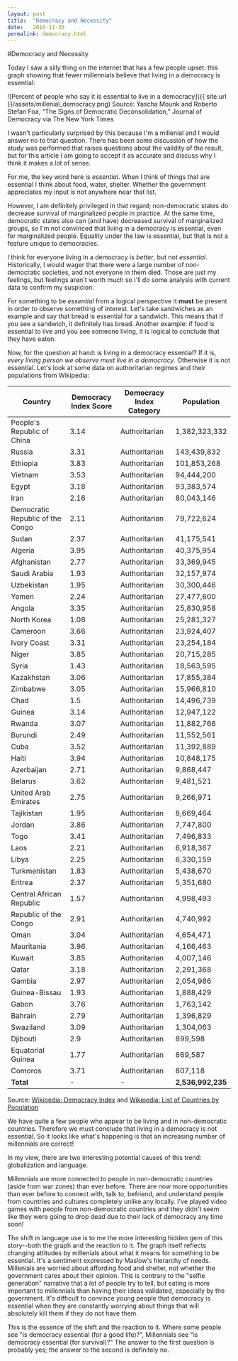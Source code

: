 ```yaml
---
layout: post
title:  "Democracy and Necessity"
date:   2016-11-30
permalink: democracy.html
---
```


#Democracy and Necessity

Today I saw a silly thing on the internet that has a few people upset: this graph showing that fewer millennials believe that living in a democracy is essential:

![Percent of people who say it is essential to live in a democracy]({{ site.url }}/assets/millenial_democracy.png)
Source: Yascha Mounk and Roberto Stefan Foa, “The Signs of Democratic Deconsolidation,” Journal of Democracy via The New York Times

I wasn't particularly surprised by this because I'm a millenial and I would answer no to that question. There has been some discussion of how the study was performed that raises questions about the validity of the result, but for this article I am going to accept it as accurate and discuss why I think it makes a lot of sense.

For me, the key word here is *essential*. When I think of things that are essential I think about food, water, shelter. Whether the government appreciates my input is not anywhere near that list.

However, I am definitely privileged in that regard; non-democratic states do decrease survival of marginalized people in practice. At the same time, democratic states also can (and have) decreased survival of marginalized groups, so I'm not convinced that living in a democracy is essential, even for marginalized people. Equality under the law is essential, but that is not a feature unique to democracies.

I think for everyone living in a democracy is *better*, but not *essential*.
Historically, I would wager that there were a large number of non-democratic societies, and not everyone in them died.
Those are just my feelings, but feelings aren't worth much so I'll do some analysis with current data to confirm my suspicion.

For something to be *essential* from a logical perspective it **must** be present in order to observe something of interest. Let's take sandwiches as an example and say that bread is essential for a sandwich. This means that if you see a sandwich, it definitely has bread. Another example: if food is essential to live and you see someone living, it is logical to conclude that they have eaten.

Now, for the question at hand: is living in a democracy essential? If it is, *every living person we observe must live in a democracy*. Otherwise it is not essential. Let's look at some data on authoritarian regimes and their populations from Wikipedia:

Country | Democracy Index Score | Democracy Index Category | Population
--- | --- | --- | ---
People's Republic of China | 3.14 | Authoritarian | 1,382,323,332
Russia | 3.31 | Authoritarian | 143,439,832
Ethiopia | 3.83 | Authoritarian | 101,853,268
Vietnam | 3.53 | Authoritarian | 94,444,200
Egypt | 3.18 | Authoritarian | 93,383,574
Iran | 2.16 | Authoritarian | 80,043,146
Democratic Republic of the Congo | 2.11 | Authoritarian | 79,722,624
Sudan | 2.37 | Authoritarian | 41,175,541
Algeria | 3.95 | Authoritarian | 40,375,954
Afghanistan | 2.77 | Authoritarian | 33,369,945
Saudi Arabia | 1.93 | Authoritarian | 32,157,974
Uzbekistan | 1.95 | Authoritarian | 30,300,446
Yemen | 2.24 | Authoritarian | 27,477,600
Angola | 3.35 | Authoritarian | 25,830,958
North Korea | 1.08 | Authoritarian | 25,281,327
Cameroon | 3.66 | Authoritarian | 23,924,407
Ivory Coast | 3.31 | Authoritarian | 23,254,184
Niger | 3.85 | Authoritarian | 20,715,285
Syria | 1.43 | Authoritarian | 18,563,595
Kazakhstan | 3.06 | Authoritarian | 17,855,384
Zimbabwe | 3.05 | Authoritarian | 15,966,810
Chad | 1.5 | Authoritarian | 14,496,739
Guinea | 3.14 | Authoritarian | 12,947,122
Rwanda | 3.07 | Authoritarian | 11,882,766
Burundi | 2.49 | Authoritarian | 11,552,561
Cuba | 3.52 | Authoritarian | 11,392,889
Haiti | 3.94 | Authoritarian | 10,848,175
Azerbaijan | 2.71 | Authoritarian | 9,868,447
Belarus | 3.62 | Authoritarian | 9,481,521
United Arab Emirates | 2.75 | Authoritarian | 9,266,971
Tajikistan | 1.95 | Authoritarian | 8,669,464
Jordan | 3.86 | Authoritarian | 7,747,800
Togo | 3.41 | Authoritarian | 7,496,833
Laos | 2.21 | Authoritarian | 6,918,367
Libya | 2.25 | Authoritarian | 6,330,159
Turkmenistan | 1.83 | Authoritarian | 5,438,670
Eritrea | 2.37 | Authoritarian | 5,351,680
Central African Republic | 1.57 | Authoritarian | 4,998,493
Republic of the Congo | 2.91 | Authoritarian | 4,740,992
Oman | 3.04 | Authoritarian | 4,654,471
Mauritania | 3.96 | Authoritarian | 4,166,463
Kuwait | 3.85 | Authoritarian | 4,007,146
Qatar | 3.18 | Authoritarian | 2,291,368
Gambia | 2.97 | Authoritarian | 2,054,986
Guinea-Bissau | 1.93 | Authoritarian | 1,888,429
Gabon | 3.76 | Authoritarian | 1,763,142
Bahrain | 2.79 | Authoritarian | 1,396,829
Swaziland | 3.09 | Authoritarian | 1,304,063
Djibouti | 2.9 | Authoritarian | 899,598
Equatorial Guinea | 1.77 | Authoritarian | 869,587
Comoros | 3.71 | Authoritarian | 807,118
**Total** | - | - | **2,536,992,235**

Source: [Wikipedia: Democracy Index](https://en.wikipedia.org/wiki/Democracy_Index) and [Wikipedia: List of Countries by Population](https://en.wikipedia.org/wiki/List_of_countries_by_population_(United_Nations))

We have quite a few people who appear to be living and in non-democratic countries. Therefore we must conclude that living in a democracy is not essential. So it looks like what's happening is that an increasing number of millennials are correct!

In my view, there are two interesting potential causes of this trend: globalization and language. 

Millennials are more connected to people in non-democratic countries (aside from war zones) than ever before. There are now more opportunities than ever before to connect with, talk to, befriend, and understand people from countries and cultures completely unlike any locally. I've played video games with people from non-democratic countries and they didn't seem like they were going to drop dead due to their lack of democracy any time soon!

The shift in language use is to me the more interesting hidden gem of this story--both the graph and the reaction to it. The graph itself reflects changing attitudes by millenials about what it means for something to be essential. It's a sentiment expressed by Maslow's hierarchy of needs. Millenials are worried about affording food and shelter, not whether the government cares about their opinion. This is contrary to the "selfie generation" narrative that a lot of people try to tell, but eating is more important to millennials than having their ideas validated, especially by the government. It's difficult to convince young people that democracy is essential when they are constantly worrying about things that will absolutely kill them if they do not have them.

This is the essence of the shift and the reaction to it. Where some people see "is democracy essential (for a good life)?", Millennials see "is democracy essential (for survival)?" The answer to the first question is probably yes; the answer to the second is definitely no.

